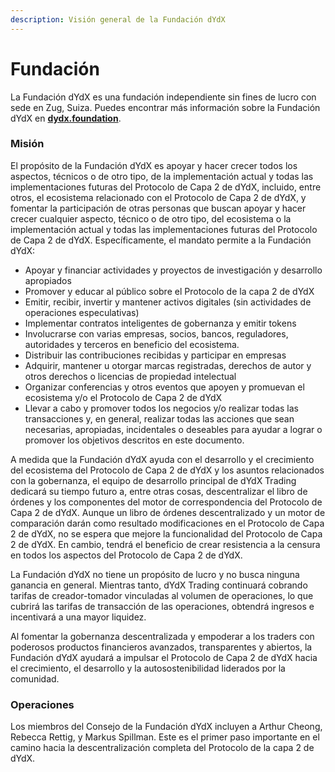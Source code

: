 ```yaml
---
description: Visión general de la Fundación dYdX
---
```


# Fundación

La Fundación dYdX es una fundación independiente sin fines de lucro con sede en Zug, Suiza. Puedes encontrar más información sobre la Fundación dYdX en [**dydx.foundation**](https://dydx.foundation).

### Misión

El propósito de la Fundación dYdX es apoyar y hacer crecer todos los aspectos, técnicos o de otro tipo, de la implementación actual y todas las implementaciones futuras del Protocolo de Capa 2 de dYdX, incluido, entre otros, el ecosistema relacionado con el Protocolo de Capa 2 de dYdX, y fomentar la participación de otras personas que buscan apoyar y hacer crecer cualquier aspecto, técnico o de otro tipo, del ecosistema o la implementación actual y todas las implementaciones futuras del Protocolo de Capa 2 de dYdX. Específicamente, el mandato permite a la Fundación dYdX:

* Apoyar y financiar actividades y proyectos de investigación y desarrollo apropiados
* Promover y educar al público sobre el Protocolo de la capa 2 de dYdX
* Emitir, recibir, invertir y mantener activos digitales (sin actividades de operaciones especulativas)
* Implementar contratos inteligentes de gobernanza y emitir tokens
* Involucrarse con varias empresas, socios, bancos, reguladores, autoridades y terceros en beneficio del ecosistema.
* Distribuir las contribuciones recibidas y participar en empresas
* Adquirir, mantener u otorgar marcas registradas, derechos de autor y otros derechos o licencias de propiedad intelectual
* Organizar conferencias y otros eventos que apoyen y promuevan el ecosistema y/o el Protocolo de Capa 2 de dYdX
* Llevar a cabo y promover todos los negocios y/o realizar todas las transacciones y, en general, realizar todas las acciones que sean necesarias, apropiadas, incidentales o deseables para ayudar a lograr o promover los objetivos descritos en este documento.

A medida que la Fundación dYdX ayuda con el desarrollo y el crecimiento del ecosistema del Protocolo de Capa 2 de dYdX y los asuntos relacionados con la gobernanza, el equipo de desarrollo principal de dYdX Trading dedicará su tiempo futuro a, entre otras cosas, descentralizar el libro de órdenes y los componentes del motor de correspondencia del Protocolo de Capa 2 de dYdX. Aunque un libro de órdenes descentralizado y un motor de comparación darán como resultado modificaciones en el Protocolo de Capa 2 de dYdX, no se espera que mejore la funcionalidad del Protocolo de Capa 2 de dYdX. En cambio, tendrá el beneficio de crear resistencia a la censura en todos los aspectos del Protocolo de Capa 2 de dYdX.

La Fundación dYdX no tiene un propósito de lucro y no busca ninguna ganancia en general. Mientras tanto, dYdX Trading continuará cobrando tarifas de creador-tomador vinculadas al volumen de operaciones, lo que cubrirá las tarifas de transacción de las operaciones, obtendrá ingresos e incentivará a una mayor liquidez.

Al fomentar la gobernanza descentralizada y empoderar a los traders con poderosos productos financieros avanzados, transparentes y abiertos, la Fundación dYdX ayudará a impulsar el Protocolo de Capa 2 de dYdX hacia el crecimiento, el desarrollo y la autosostenibilidad liderados por la comunidad.

### Operaciones

Los miembros del Consejo de la Fundación dYdX incluyen a Arthur Cheong, Rebecca Rettig, y Markus Spillman. Este es el primer paso importante en el camino hacia la descentralización completa del Protocolo de la capa 2 de dYdX.
